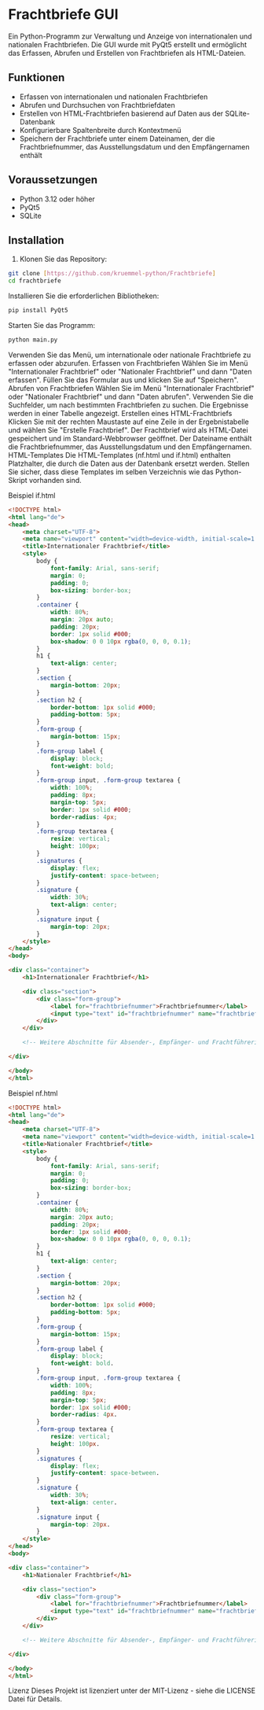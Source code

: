 # Frachtbriefe GUI

Ein Python-Programm zur Verwaltung und Anzeige von internationalen und nationalen Frachtbriefen. Die GUI wurde mit PyQt5 erstellt und ermöglicht das Erfassen, Abrufen und Erstellen von Frachtbriefen als HTML-Dateien.

## Funktionen

- Erfassen von internationalen und nationalen Frachtbriefen
- Abrufen und Durchsuchen von Frachtbriefdaten
- Erstellen von HTML-Frachtbriefen basierend auf Daten aus der SQLite-Datenbank
- Konfigurierbare Spaltenbreite durch Kontextmenü
- Speichern der Frachtbriefe unter einem Dateinamen, der die Frachtbriefnummer, das Ausstellungsdatum und den Empfängernamen enthält

## Voraussetzungen

- Python 3.12 oder höher
- PyQt5
- SQLite

## Installation

1. Klonen Sie das Repository:

```sh
git clone [https://github.com/kruemmel-python/Frachtbriefe]
cd frachtbriefe
```

Installieren Sie die erforderlichen Bibliotheken:

```python
pip install PyQt5
```
Starten Sie das Programm:

```python
python main.py
```

Verwenden Sie das Menü, um internationale oder nationale Frachtbriefe zu erfassen oder abzurufen.
Erfassen von Frachtbriefen
Wählen Sie im Menü "Internationaler Frachtbrief" oder "Nationaler Frachtbrief" und dann "Daten erfassen".
Füllen Sie das Formular aus und klicken Sie auf "Speichern".
Abrufen von Frachtbriefen
Wählen Sie im Menü "Internationaler Frachtbrief" oder "Nationaler Frachtbrief" und dann "Daten abrufen".
Verwenden Sie die Suchfelder, um nach bestimmten Frachtbriefen zu suchen.
Die Ergebnisse werden in einer Tabelle angezeigt.
Erstellen eines HTML-Frachtbriefs
Klicken Sie mit der rechten Maustaste auf eine Zeile in der Ergebnistabelle und wählen Sie "Erstelle Frachtbrief".
Der Frachtbrief wird als HTML-Datei gespeichert und im Standard-Webbrowser geöffnet. Der Dateiname enthält die Frachtbriefnummer, das Ausstellungsdatum und den Empfängernamen.
HTML-Templates
Die HTML-Templates (nf.html und if.html) enthalten Platzhalter, die durch die Daten aus der Datenbank ersetzt werden. Stellen Sie sicher, dass diese Templates im selben Verzeichnis wie das Python-Skript vorhanden sind.

Beispiel if.html

```html
<!DOCTYPE html>
<html lang="de">
<head>
    <meta charset="UTF-8">
    <meta name="viewport" content="width=device-width, initial-scale=1.0">
    <title>Internationaler Frachtbrief</title>
    <style>
        body {
            font-family: Arial, sans-serif;
            margin: 0;
            padding: 0;
            box-sizing: border-box;
        }
        .container {
            width: 80%;
            margin: 20px auto;
            padding: 20px;
            border: 1px solid #000;
            box-shadow: 0 0 10px rgba(0, 0, 0, 0.1);
        }
        h1 {
            text-align: center;
        }
        .section {
            margin-bottom: 20px;
        }
        .section h2 {
            border-bottom: 1px solid #000;
            padding-bottom: 5px;
        }
        .form-group {
            margin-bottom: 15px;
        }
        .form-group label {
            display: block;
            font-weight: bold;
        }
        .form-group input, .form-group textarea {
            width: 100%;
            padding: 8px;
            margin-top: 5px;
            border: 1px solid #000;
            border-radius: 4px;
        }
        .form-group textarea {
            resize: vertical;
            height: 100px;
        }
        .signatures {
            display: flex;
            justify-content: space-between;
        }
        .signature {
            width: 30%;
            text-align: center;
        }
        .signature input {
            margin-top: 20px;
        }
    </style>
</head>
<body>

<div class="container">
    <h1>Internationaler Frachtbrief</h1>

    <div class="section">
        <div class="form-group">
            <label for="frachtbriefnummer">Frachtbriefnummer</label>
            <input type="text" id="frachtbriefnummer" name="frachtbriefnummer" value="{{ FrachtbriefID }}">
        </div>
    </div>

    <!-- Weitere Abschnitte für Absender-, Empfänger- und Frachtführerinformationen -->

</div>

</body>
</html>
```

Beispiel nf.html

```html
<!DOCTYPE html>
<html lang="de">
<head>
    <meta charset="UTF-8">
    <meta name="viewport" content="width=device-width, initial-scale=1.0">
    <title>Nationaler Frachtbrief</title>
    <style>
        body {
            font-family: Arial, sans-serif;
            margin: 0;
            padding: 0;
            box-sizing: border-box;
        }
        .container {
            width: 80%;
            margin: 20px auto;
            padding: 20px;
            border: 1px solid #000;
            box-shadow: 0 0 10px rgba(0, 0, 0, 0.1);
        }
        h1 {
            text-align: center;
        }
        .section {
            margin-bottom: 20px;
        }
        .section h2 {
            border-bottom: 1px solid #000;
            padding-bottom: 5px;
        }
        .form-group {
            margin-bottom: 15px;
        }
        .form-group label {
            display: block;
            font-weight: bold.
        }
        .form-group input, .form-group textarea {
            width: 100%;
            padding: 8px;
            margin-top: 5px;
            border: 1px solid #000;
            border-radius: 4px.
        }
        .form-group textarea {
            resize: vertical;
            height: 100px.
        }
        .signatures {
            display: flex;
            justify-content: space-between.
        }
        .signature {
            width: 30%;
            text-align: center.
        }
        .signature input {
            margin-top: 20px.
        }
    </style>
</head>
<body>

<div class="container">
    <h1>Nationaler Frachtbrief</h1>

    <div class="section">
        <div class="form-group">
            <label for="frachtbriefnummer">Frachtbriefnummer</label>
            <input type="text" id="frachtbriefnummer" name="frachtbriefnummer" value="{{ FrachtbriefID }}">
        </div>
    </div>

    <!-- Weitere Abschnitte für Absender-, Empfänger- und Frachtführerinformationen -->

</div>

</body>
</html>
```


Lizenz
Dieses Projekt ist lizenziert unter der MIT-Lizenz - siehe die LICENSE Datei für Details.
